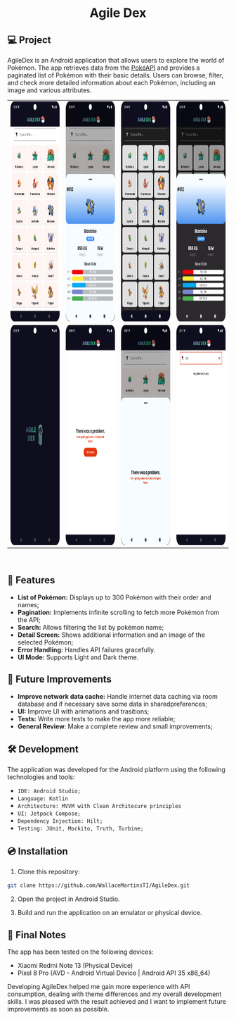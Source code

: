 <h1 align="center">
  <p align="center">Agile Dex</p>

## 💻 Project

AgileDex is an Android application that allows users to explore the world of Pokémon. The app
retrieves data from the [PokéAPI](https://pokeapi.co/) and provides a paginated list of Pokémon with
their basic details. Users can browse, filter, and check more detailed information about each
Pokémon, including an image and various attributes.

<div align="center">
    <table>
      <tr>
        <td>
          <img src="./pokemon_view_light.png" alt="pokemon view light" width="300" height="500"/>
        </td>
        <td>
          <img src="./pokemon_details_light.png" alt="pokemon detail light" width="300" height="500"/>
        </td>
<td>
          <img src="./pokemon_view_dark.png" alt="pokemon view dark" width="300" height="500"/>
        </td>
        <td>
          <img src="./pokemon_detail_dark.png" alt="pokemon detail dark" width="300" height="500"/>
        </td>
      </tr>
<tr>
        <td>
          <img src="./splashscreen.png" alt="splash screen" width="300" height="500"/>
        </td>
        <td>
          <img src="./pokemon_view_error.png" alt="pokemon view error" width="300" height="500"/>
        </td>
<td>
          <img src="./pokemon_detail_error.png" alt="pokemon detail error" width="300" height="500"/>
        </td>
        <td>
          <img src="./pokemon_view_no_filter_result.png" alt="pokemon view no filter result" width="300" height="500"/>
        </td>
      </tr>
<tr>
    </table>

</div>
<br/>

</h1>

## 🚀 Features

- **List of Pokémon:** Displays up to 300 Pokémon with their order and names;
- **Pagination:** Implements infinite scrolling to fetch more Pokémon from the API;
- **Search:** Allows filtering the list by pokémon name;
- **Detail Screen:** Shows additional information and an image of the selected Pokémon;
- **Error Handling:** Handles API failures gracefully.
- **UI Mode:** Supports Light and Dark theme.

## 🎯 Future Improvements

- **Improve network data cache:** Handle internet data caching via room database and if necessary
  save some data in sharedpreferences;
- **UI:** Improve UI with animations and trasitions;
- **Tests:** Write more tests to make the app more reliable;
- **General Review**: Make a complete review and small improvements;

## 🛠️ Development

The application was developed for the Android platform using the following technologies and tools:

- `IDE: Android Studio;`
- `Language: Kotlin`
- `Architecture: MVVM with Clean Architecure principles`
- `UI: Jetpack Compose;`
- `Dependency Injection: Hilt;`
- `Testing: JUnit, Mockito, Truth, Turbine;`

## 💿 Installation

1. Clone this repository:

```bash
git clone https://github.com/WallaceMartinsTI/AgileDex.git
```

2. Open the project in Android Studio.

4. Build and run the application on an emulator or physical device.

## 🧾 Final Notes

The app has been tested on the following devices:

- Xiaomi Redmi Note 13 (Physical Device)
- Pixel 8 Pro (AVD - Android Virtual Device | Android API 35 x86_64)

Developing AgileDex helped me gain more experience with API consumption, dealing with theme
differences and my overall development skills. I was pleased with the result achieved and I want to
implement future improvements as soon as possible.

<br />
